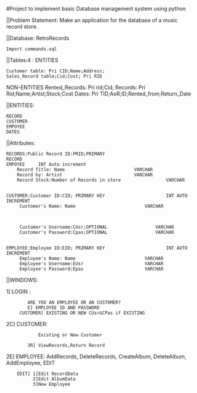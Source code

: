 #Project to implement basic Database management system using python



||Problem Statement: Make an application for the database of a music record store.


||Database: RetroRecords           
	
	Import commands.sql


||Tables:4 :
ENTITIES

	Customer table: Pri CID;Name;Address;
	Sales_Record table;Cid;Cost; Pri RID


NON-ENTITIES
	Rented_Records: Pri rid;Cid; 
	Records: Pri Rid;Name;Artist;Stock;Cost 
	Dates: Pri TID;AoR;ID;Rented_from;Return_Date


||ENTITIES:

	RECORD
	CUSTOMER
	EMPOYEE
	DATES




||Attributes:

	RECORDS:Public Record ID:PRID;PRIMARY 
	RECORD
	EMPOYEE		INT Auto increment		
		Record Title: Name							VARCHAR
 		Record by: Artist							VARCHAR
		Record Stock:Number of Records in store					VARCHAR					
			

	CUSTOMER:Customer ID:CID; PRIMARY KEY						INT AUTO INCREMENT
		 Customer's Name: Name							VARCHAR



		 Customer's Username:CUsr;OPTIONAL					VARCHAR					
		 Customer's Password:Cpas;OPTIONAL					VARCHAR


	EMPLOYEE:Employee ID:EID; PRIMARY KEY						INT AUTO INCREMENT
		 Employee's Name: Name							VARCHAR
		 Employee's Username:EUsr						VARCHAR	
		 Employee's Password:Epas						VARCHAR
	


||WINDOWS:

1]  LOGIN :	
	
			ARE YOU AN EMPLOYEE OR AN CUSTOMER?
			E] EMPLOYEE ID AND PASSWORD
		 CUSTOMER] EXISTING OR NEW CUsr&CPas if EXISTING



2C]  CUSTOMER:	        
		           	
				Existing or New Customer
		          
			3R] ViewRecords,Return Record



2E]  EMPLOYEE: AddRecords, DeleteRecords, CreateAlbum, DeleteAlbum, AddEmployee, EDIT

		EDIT] 1]Edit RecordData
		      2]Edit AlbumData
		      3]New Employee 







